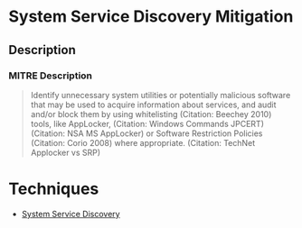 
# System Service Discovery Mitigation

## Description

### MITRE Description

> Identify unnecessary system utilities or potentially malicious software that may be used to acquire information about services, and audit and/or block them by using whitelisting (Citation: Beechey 2010) tools, like AppLocker, (Citation: Windows Commands JPCERT) (Citation: NSA MS AppLocker) or Software Restriction Policies (Citation: Corio 2008) where appropriate. (Citation: TechNet Applocker vs SRP)


# Techniques


* [System Service Discovery](../techniques/System-Service-Discovery.md)

